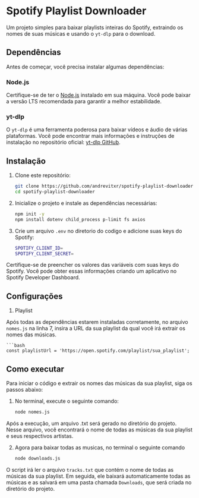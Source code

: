 # Spotify Playlist Downloader

Um projeto simples para baixar playlists inteiras do Spotify, extraindo os nomes de suas músicas e usando o `yt-dlp` para o download.

## Dependências

Antes de começar, você precisa instalar algumas dependências:

### Node.js

Certifique-se de ter o [Node.js](https://nodejs.org/en/download/) instalado em sua máquina. Você pode baixar a versão LTS recomendada para garantir a melhor estabilidade.

### yt-dlp

O `yt-dlp` é uma ferramenta poderosa para baixar vídeos e áudio de várias plataformas. Você pode encontrar mais informações e instruções de instalação no repositório oficial: [yt-dlp GitHub](https://github.com/yt-dlp/yt-dlp).

## Instalação

1. Clone este repositório:

   ```bash
   git clone https://github.com/andrevitxr/spotify-playlist-downloader.git
   cd spotify-playlist-downloader

2. Inicialize o projeto e instale as dependências necessárias:

   ```bash
   npm init -y
   npm install dotenv child_process p-limit fs axios

 3. Crie um arquivo ``.env`` no diretorio do codigo e adicione suas keys do Spotify:

    ```bash
    SPOTIFY_CLIENT_ID=
    SPOTIFY_CLIENT_SECRET=

Certifique-se de preencher os valores das variáveis com suas keys do Spotify. Você pode obter essas informações criando um aplicativo no Spotify Developer Dashboard.

## Configurações

1. Playlist

Após todas as dependências estarem instaladas corretamente, no arquivo ``nomes.js`` na linha 7, insira a URL da sua playlist da qual você irá extrair os nomes das músicas.

    ```bash
    const playlistUrl = 'https://open.spotify.com/playlist/sua_playlist';

## Como executar

Para iniciar o código e extrair os nomes das músicas da sua playlist, siga os passos abaixo:

1. No terminal, execute o seguinte comando:

   ```bash
   node nomes.js

Após a execução, um arquivo .txt será gerado no diretório do projeto. Nesse arquivo, você encontrará o nome de todas as músicas da sua playlist e seus respectivos artistas.

2. Agora para baixar todas as musicas, no terminal o seguinte comando

    ```bash
   node downloads.js

O script irá ler o arquivo ``tracks.txt`` que contém o nome de todas as músicas da sua playlist. Em seguida, ele baixará automaticamente todas as músicas e as salvará em uma pasta chamada ``Downloads``, que será criada no diretório do projeto.
